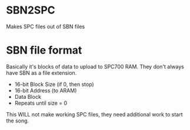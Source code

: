 # SBN2SPC
Makes SPC files out of SBN files

# SBN file format

Basically it's blocks of data to upload to SPC700 RAM. They don't always have SBN as a file extension.

- 16-bit Block Size (if 0, then stop)
- 16-bit Address (to ARAM)
- Data Block
- Repeats until size = 0


This WILL not make working SPC files, they need additional work to start the song.
